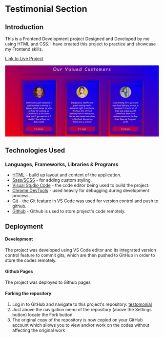# Testimonial Section

## Introduction

This is a Frontend Development project Designed and Developed by me using HTML and CSS. I have created this project to practice and showcase my Frontend skills. 

[Link to Live Project](https://muneebali500.github.io/testimonial/)

![testimonial section](/img/testimonial.png)

## Technologies Used

### Languages, Frameworks, Libraries & Programs

- [HTML](https://developer.mozilla.org/en-US/docs/Web/HTML) - build up layout and content of the application.
- [Sass/SCSS](https://sass-lang.com/documentation) - for adding custom styling.
- [Visual Studio Code](https://code.visualstudio.com/) - the code editor being used to build the project.
- [Chrome DevTools](https://developer.chrome.com/docs/devtools/) - used heavily for debugging during development process.
- [Git](https://git-scm.com/) - the Git feature in VS Code was used for version control and push to github.
- [Github](https://github.com/) - Github is used to store project's code remotely.

## Deployment

#### Development

The project was developed using VS Code editor and its integrated version control feature to commit gits, which are then pushed to GitHub in order to store the codes remotely.

#### Github Pages
The project was deployed to Github pages

#### Forking the repository

1. Log in to GitHub and navigate to this project's repository: [testomonial](https://github.com/muneebali500/testimonial)
2. Just above the navigation menu of the repository (above the Settings button) locate the Fork button
3. The original copy of the repository is now copied on your GitHub account which allows you to view and/or work on the codes without affecting the original work


